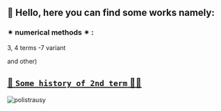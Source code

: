 ## 🌌 Hello, here you can find some works namely:

### ✴ numerical methods ✴ :
   3, 4 terms -7 variant

and other)

## [🌠 `Some history of 2nd term` 🧑🔴](https://vk.com/polistrausy)

![polistrausy](https://sun9-84.userapi.com/impg/59ViBNsE-vmDrKXTB_ioCgvo6dvkAev3VQkubQ/S1zfOiwuShA.jpg?size=512x512&quality=96&sign=66c89b69fb224a623de75709a3529ed9&type=album)
